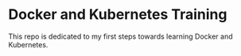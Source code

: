 # Docker and Kubernetes Training

This repo is dedicated to my first steps towards learning Docker and Kubernetes.
